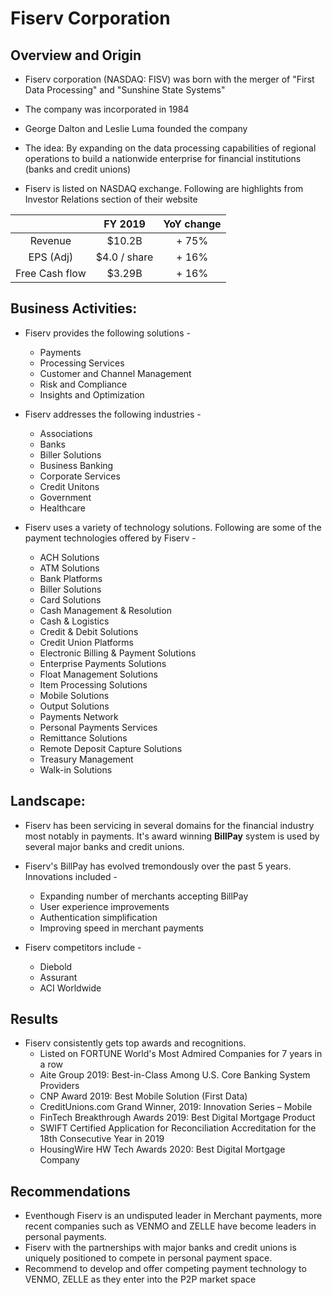 # Fiserv Corporation

## Overview and Origin

* Fiserv corporation (NASDAQ: FISV) was born with the merger of "First Data Processing" and "Sunshine State Systems"

* The company was incorporated in 1984

* George Dalton and Leslie Luma founded the company

* The idea:  By expanding on the data processing capabilities of regional operations to build a nationwide enterprise for financial institutions (banks and credit unions)

* Fiserv is listed on NASDAQ exchange. Following are highlights from Investor Relations section of their website

 |        | FY 2019    | YoY change   |
 |:-------:|:----------:|:---------:|
 | Revenue | $10.2B | + 75% |
 | EPS (Adj) | $4.0 / share| + 16% |
 | Free Cash flow | $3.29B | + 16% | 


## Business Activities:

* Fiserv provides the following solutions -
  * Payments
  * Processing Services
  * Customer and Channel Management
  * Risk and Compliance
  * Insights and Optimization

* Fiserv addresses the following industries -
  * Associations
  * Banks
  * Biller Solutions
  * Business Banking
  * Corporate Services
  * Credit Unitons
  * Government
  * Healthcare

* Fiserv uses a variety of technology solutions. Following are some of the payment technologies offered by Fiserv -
  * ACH Solutions
  * ATM Solutions
  * Bank Platforms
  * Biller Solutions
  * Card Solutions
  * Cash Management & Resolution
  * Cash & Logistics
  * Credit & Debit Solutions
  * Credit Union Platforms
  * Electronic Billing & Payment Solutions
  * Enterprise Payments Solutions
  * Float Management Solutions
  * Item Processing Solutions
  * Mobile Solutions
  * Output Solutions
  * Payments Network
  * Personal Payments Services
  * Remittance Solutions
  * Remote Deposit Capture Solutions
  * Treasury Management
  * Walk-in Solutions


## Landscape:

* Fiserv has been servicing in several domains for the financial industry most notably in payments. It's award winning __BillPay__ system is used by several major banks and credit unions.

* Fiserv's BillPay has evolved tremondously over the past 5 years. Innovations included - 
  * Expanding number of merchants accepting BillPay
  * User experience improvements
  * Authentication simplification
  * Improving speed in merchant payments

* Fiserv competitors include -
  * Diebold
  * Assurant
  * ACI Worldwide


## Results

* Fiserv consistently gets top awards and recognitions. 
  * Listed on FORTUNE World's Most Admired Companies for 7 years in a row
  * Aite Group 2019: Best-in-Class Among U.S. Core Banking System Providers
  * CNP Award 2019: Best Mobile Solution (First Data)
  * CreditUnions.com Grand Winner, 2019: Innovation Series – Mobile
  * FinTech Breakthrough Awards 2019: Best Digital Mortgage Product
  * SWIFT Certified Application for Reconciliation Accreditation for the 18th Consecutive Year in 2019
  * HousingWire HW Tech Awards 2020: Best Digital Mortgage Company


## Recommendations

* Eventhough Fiserv is an undisputed leader in Merchant payments, more recent companies such as VENMO and ZELLE have become leaders in personal payments.
* Fiserv with the partnerships with major banks and credit unions is uniquely positioned to compete in personal payment space.
* Recommend to develop and offer competing payment technology to VENMO, ZELLE as they enter into the P2P market space

